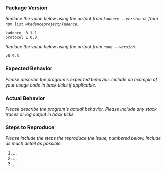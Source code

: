 ### Package Version

*Replace the value below using the output from `kadence --version` or from 
`npm list @kadenceproject/kadence`.*

```
kadence  3.1.1
protocol 1.0.0
```

*Replace the value below using the output from `node --version`.*

```
v8.9.3
```

### Expected Behavior

*Please describe the program's expected behavior. Include an example of your
usage code in back ticks if applicable.*



### Actual Behavior

*Please describe the program's actual behavior. Please include any stack traces
or log output in back ticks.*



### Steps to Reproduce

*Please include the steps the reproduce the issue, numbered below. Include as
much detail as possible.*

1. ...
2. ...
3. ...
